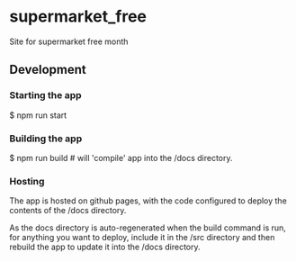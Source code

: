 # supermarket_free
Site for supermarket free month

## Development

### Starting the app

$ npm run start

### Building the app

$ npm run build   # will 'compile' app into the /docs directory.

### Hosting

The app is hosted on github pages, with the code configured to deploy the contents of the /docs directory. 

As the docs directory is auto-regenerated when the build command is run, for anything you want to deploy, include it in the /src directory and then rebuild the app to update it into the /docs directory.

